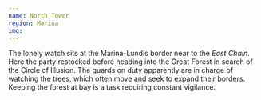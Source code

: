 ```yaml
---
name: North Tower
region: Marina
img: 
---
```

The lonely watch sits at the Marina-Lundis border near to the *East Chain*. Here the party restocked before heading into the Great Forest in search of the Circle of Illusion. The guards on duty apparently are in charge of watching the trees, which often move and seek to expand their borders. Keeping the forest at bay is a task requiring constant vigilance. 